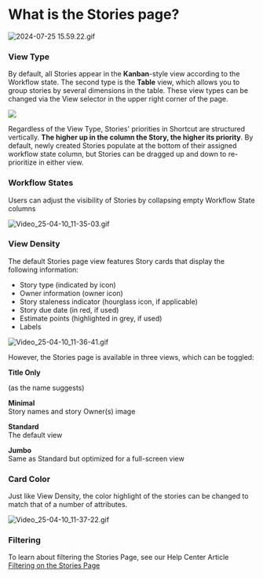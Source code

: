 # What is the Stories page?

![2024-07-25 15.59.22.gif](https://help.shortcut.com/hc/article_attachments/28812980670100)

### View Type <a href="#h_01j3nr6ef2beb3c4p1pvd3ga80" id="h_01j3nr6ef2beb3c4p1pvd3ga80"></a>

By default, all Stories appear in the **Kanban**-style view according to the Workflow state. The second type is the **Table** view, which allows you to group stories by several dimensions in the table. These view types can be changed via the View selector in the upper right corner of the page.

![](https://help.shortcut.com/hc/article_attachments/36480638504340)

Regardless of the View Type, Stories' priorities in Shortcut are structured vertically. **The higher up in the column the Story, the higher its priority**. By default, newly created Stories populate at the bottom of their assigned workflow state column, but Stories can be dragged up and down to re-prioritize in either view. &#x20;

### Workflow States <a href="#h_01jrg5b4z9pa7wv2czpzpzvmk7" id="h_01jrg5b4z9pa7wv2czpzpzvmk7"></a>

Users can adjust the visibility of Stories by collapsing empty Workflow State columns

![Video\_25-04-10\_11-35-03.gif](https://help.shortcut.com/hc/article_attachments/36480638506004)

### View Density <a href="#h_01j3np84xw4p8den8mga9dkqwe" id="h_01j3np84xw4p8den8mga9dkqwe"></a>

The default Stories page view features Story cards that display the following information:&#x20;

* Story type (indicated by icon)
* Owner information (owner icon)&#x20;
* Story staleness indicator (hourglass icon, if applicable)
* Story due date (in red, if used)
* Estimate points (highlighted in grey, if used)
* Labels

![Video\_25-04-10\_11-36-41.gif](https://help.shortcut.com/hc/article_attachments/36480678896788)

However, the Stories page is available in three views, which can be toggled:

**Title Only**

(as the name suggests)

**Minimal**\
Story names and story Owner(s) image&#x20;

**Standard**  \
The default view&#x20;

**Jumbo**\
Same as Standard but optimized for a full-screen view&#x20;

### Card Color <a href="#h_01j3np84xw9ywa5awhad3shwxh" id="h_01j3np84xw9ywa5awhad3shwxh"></a>

Just like View Density, the color highlight of the stories can be changed to match that of a number of attributes.

![Video\_25-04-10\_11-37-22.gif](https://help.shortcut.com/hc/article_attachments/36480638508820)

### Filtering <a href="#h_01j3np84xwjc0xw54h3396s0wm" id="h_01j3np84xwjc0xw54h3396s0wm"></a>

To learn about filtering the Stories Page, see our Help Center Article [Filtering on the Stories Page](https://help.shortcut.com/hc/en-us/articles/206296205-Filtering-the-Stories-Page)

